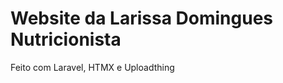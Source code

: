 # Website da Larissa Domingues Nutricionista

Feito com Laravel, HTMX e Uploadthing

[website]: https://larissadomingues.com.br/